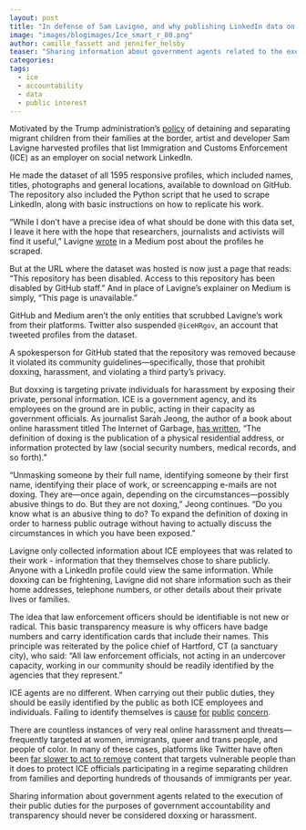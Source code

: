 ```yaml
---
layout: post
title: "In defense of Sam Lavigne, and why publishing LinkedIn data on ICE employees is in the public interest"
image: "images/blogimages/Ice_smart_r_80.png"
author: camille_fassett and jennifer_helsby
teaser: "Sharing information about government agents related to the execution of their public duties for the purposes of government accountability and transparency should never be considered doxxing or harassment."
categories:
tags:
  - ice
  - accountability
  - data
  - public interest
---
```


Motivated by the Trump administration’s [policy](https://www.washingtonpost.com/news/fact-checker/wp/2018/06/19/the-facts-about-trumps-policy-of-separating-families-at-the-border/) of detaining and separating migrant children from their families at the border, artist and developer Sam Lavigne harvested profiles that list Immigration and Customs Enforcement (ICE) as an employer on social network LinkedIn.

He made the dataset of all 1595 responsive profiles, which included names, titles, photographs and general locations, available to download on GitHub. The repository also included the Python script that he used to scrape LinkedIn, along with basic instructions on how to replicate his work.

“While I don’t have a precise idea of what should be done with this data set, I leave it here with the hope that researchers, journalists and activists will find it useful,” Lavigne [wrote](https://web.archive.org/web/20180619140914/https://medium.com/@samlavigne/downloading-the-profiles-of-everyone-on-linkedin-who-works-for-ice-c4e0ff6b065e) in a Medium post about the profiles he scraped.

But at the URL where the dataset was hosted is now just a page that reads: “This repository has been disabled. Access to this repository has been disabled by GitHub staff.” And in place of Lavigne’s explainer on Medium is simply, “This page is unavailable.”

GitHub and Medium aren’t the only entities that scrubbed Lavigne’s work from their platforms. Twitter also suspended ``@iceHRgov``, an account that tweeted profiles from the dataset.

A spokesperson for GitHub stated that the repository was removed because it violated its community guidelines—specifically, those that prohibit doxxing, harassment, and violating a third party’s privacy.

But doxxing is targeting private individuals for harassment by exposing their private, personal information. ICE is a government agency, and its employees on the ground are in public, acting in their capacity as government officials. As journalist Sarah Jeong, the author of a book about online harassment titled The Internet of Garbage, [has written](https://sarahjeong.net/2015/07/08/stop-diluting-the-definition-of-dox/), “The definition of doxing is the publication of a physical residential address, or information protected by law (social security numbers, medical records, and so forth).”

“Unmasking someone by their full name, identifying someone by their first name, identifying their place of work, or screencapping e-mails are not doxing. They are—once again, depending on the circumstances—possibly abusive things to do. But they are not doxing,” Jeong continues. “Do you know what is an abusive thing to do? To expand the definition of doxing in order to harness public outrage without having to actually discuss the circumstances in which you have been exposed.”

Lavigne only collected information about ICE employees that was related to their work - information that they themselves chose to share publicly. Anyone with a LinkedIn profile could view the same information. While doxxing can be frightening, Lavigne did not share information such as their home addresses, telephone numbers, or other details about their private lives or families.

The idea that law enforcement officers should be identifiable is not new or radical. This basic transparency measure is why officers have badge numbers and carry identification cards that include their names. This principle was reiterated by the police chief of Hartford, CT (a sanctuary city), who said: “All law enforcement officials, not acting in an undercover capacity, working in our community should be readily identified by the agencies that they represent.”

ICE agents are no different. When carrying out their public duties, they should be easily identified by the public as both ICE employees and individuals. Failing to identify themselves is [cause](https://losangeles.cbslocal.com/2017/02/23/la-mayor-to-ice-agents-stop-misidentifying-yourselves/) [for](https://www.kqed.org/news/11642905/s-f-police-commissioners-want-ice-agents-to-stop-impersonating-police) [public](https://www.thedailybeast.com/trumps-immigration-goon-squad-pretends-to-be-police-in-nyc) [concern](https://www.huffingtonpost.com/entry/deceptive-tactics-by-ice-show-why-local-officials-should_us_58f7b3b5e4b0f5cf16c7bba3).

There are countless instances of very real online harassment and threats—frequently targeted at women, immigrants, queer and trans people, and people of color. In many of these cases, platforms like Twitter have often been [far slower to act to remove](https://splinternews.com/twitter-is-punishing-users-who-tweeted-our-stephen-mill-1826993497) content that targets vulnerable people than it does to protect ICE officials participating in a regime separating children from families and deporting hundreds of thousands of immigrants per year.

Sharing information about government agents related to the execution of their public duties for the purposes of government accountability and transparency should never be considered doxxing or harassment.
